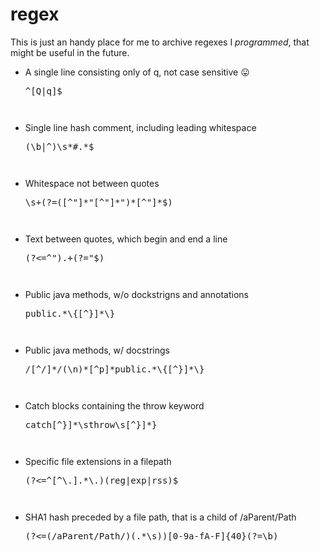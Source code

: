 # regex
This is just an handy place for me to archive regexes I <em>programmed</em>, that might be useful in the future.

<ul>
    <li>A single line consisting only of q, not case sensitive 😛<pre>^[Q|q]$<pre></li>
    <li>Single line hash comment, including leading whitespace<pre>(\b|^)\s*#.*$<pre></li>
    <li>Whitespace not between quotes<pre>\s+(?=([^"]*"[^"]*")*[^"]*$)<pre></li>
    <li>Text between quotes, which begin and end a line<pre>(?<=^").+(?="$)<pre></li>
    <li>Public java methods, w/o dockstrigns and annotations<pre>public.*\{[^}]*\}<pre></li>
    <li>Public java methods, w/ docstrings<pre>/[^/]*/(\n)*[^p]*public.*\{[^}]*\}<pre></li>
    <li>Catch blocks containing the throw keyword<pre>catch[^}]*\sthrow\s[^}]*}<pre></li>
    <li>Specific file extensions in a filepath<pre>(?<=^[^\.].*\.)(reg|exp|rss)$<pre></li>
    <li>SHA1 hash preceded by a file path, that is a child of /aParent/Path<pre>(?<=(/aParent/Path/)(.*\s))[0-9a-fA-F]{40}(?=\b)<pre></li>
</ul>
